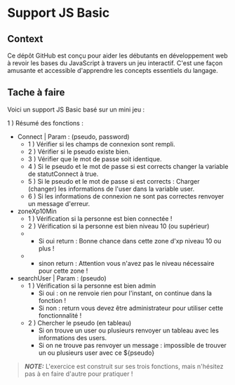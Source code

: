 # Support JS Basic 

## Context 
Ce dépôt GitHub est conçu pour aider les débutants en développement web à revoir les bases du JavaScript à travers un jeu interactif.
C'est une façon amusante et accessible d'apprendre les concepts essentiels du langage.

## Tache à faire

Voici un support JS Basic basé sur un mini jeu : 

1 ) Résumé des fonctions :
- Connect | Param : (pseudo, password)
    - 1 ) Vérifier si les champs de connexion sont rempli.
    - 2 ) Vérifier si le pseudo existe bien.
    - 3 ) Vérifier que le mot de passe soit identique.
    - 4 ) Si le pseudo et le mot de passe si est corrects changer la variable de statutConnect à true.
    - 5 ) Si le pseudo et le mot de passe si est corrects : Charger (changer) les informations de l'user dans la variable user.
    - 6 ) Si les informations de connexion ne sont pas correctes renvoyer un message d'erreur.
- zoneXp10Min
    - 1 ) Vérification si la personne est bien connectée !
    - 2 ) Vérification si la personne est bien niveau 10 (ou supérieur)  
    -   -  Si oui return : Bonne chance dans cette zone d'xp niveau 10 ou plus !
    -    - sinon return : Attention vous n'avez pas le niveau nécessaire pour cette zone !
- searchUser  | Param : (pseudo)
    - 1 ) Vérification si la personne est bien admin 
        - Si oui : on ne renvoie rien pour l'instant, on continue dans la fonction ! 
        - Si non : return vous devez être administrateur pour utiliser cette fonctionnalité !
    - 2 ) Chercher le pseudo (en tableau)
        - Si on trouve un user ou plusieurs renvoyer un tableau avec les informations des users.
        - Si on ne trouve pas renvoyer un message : impossible de trouver un ou plusieurs user avec ce  ${pseudo}


> **_NOTE:_** L'exercice est construit sur ses trois fonctions, mais n'hésitez pas à en faire d'autre  pour pratiquer ! 
